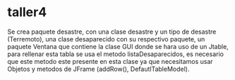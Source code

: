 # taller4
Se crea paquete desastre, con una clase desastre y un tipo de desastre (Terremoto), una clase desaparecido con su respectivo paquete, un paquete Ventana que contiene la clase GUI donde se hara uso de un Jtable, para rellenar esta tabla se usa el metodo listaDesaparecidos, es necesario que este metodo este presente en esta clase ya que necesitamos usar Objetos y metodos de JFrame (addRow(), DefautlTableModel).
